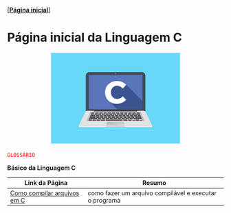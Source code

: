 [[**Página inicial**](https://f4nt0.github.io/PR0GR4M1NG)]

# Página inicial da Linguagem C

<center>
    <img src="../../img/c-language.jpg" width="300">
</center>


<code style="color: red">GLOSSÁRIO</code>

**Básico da Linguagem C**

Link da Página|Resumo
|---|---|
[Como compilar arquivos em C](../prog_c/compilador.md)| como fazer um arquivo compilável e executar o programa